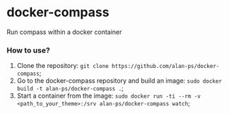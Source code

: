 # docker-compass
Run compass within a docker container
### How to use?
1. Clone the repository: `git clone https://github.com/alan-ps/docker-compass`;
2. Go to the docker-compass repository and build an image: `sudo docker build -t alan-ps/docker-compass .`;
3. Start a container from the image: `sudo docker run -ti --rm -v <path_to_your_theme>:/srv alan-ps/docker-compass watch`;
